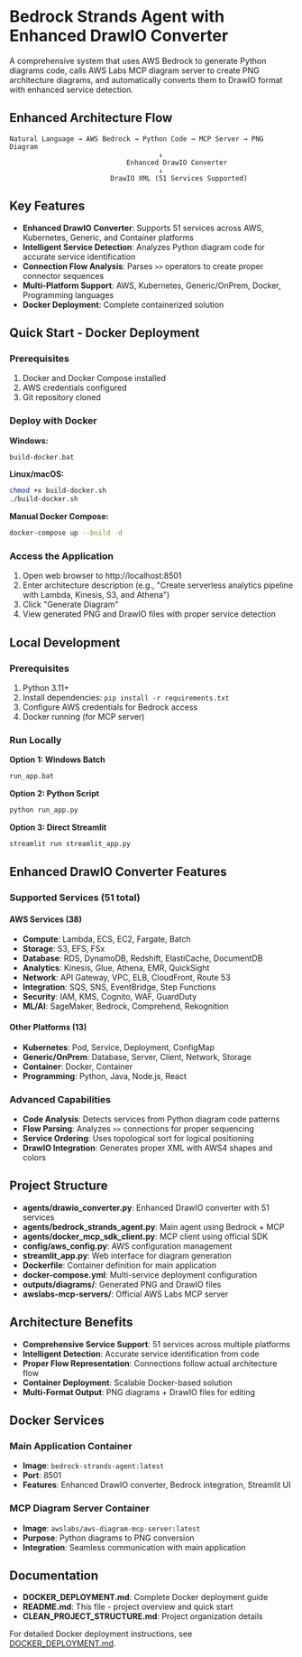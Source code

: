 # Bedrock Strands Agent with Enhanced DrawIO Converter

A comprehensive system that uses AWS Bedrock to generate Python diagrams code, calls AWS Labs MCP diagram server to create PNG architecture diagrams, and automatically converts them to DrawIO format with enhanced service detection.

## Enhanced Architecture Flow

```
Natural Language → AWS Bedrock → Python Code → MCP Server → PNG Diagram
                                     ↓
                             Enhanced DrawIO Converter
                                     ↓
                         DrawIO XML (51 Services Supported)
```

## Key Features

- **Enhanced DrawIO Converter**: Supports 51 services across AWS, Kubernetes, Generic, and Container platforms
- **Intelligent Service Detection**: Analyzes Python diagram code for accurate service identification
- **Connection Flow Analysis**: Parses `>>` operators to create proper connector sequences
- **Multi-Platform Support**: AWS, Kubernetes, Generic/OnPrem, Docker, Programming languages
- **Docker Deployment**: Complete containerized solution

## Quick Start - Docker Deployment

### Prerequisites
1. Docker and Docker Compose installed
2. AWS credentials configured
3. Git repository cloned

### Deploy with Docker

**Windows:**
```bash
build-docker.bat
```

**Linux/macOS:**
```bash
chmod +x build-docker.sh
./build-docker.sh
```

**Manual Docker Compose:**
```bash
docker-compose up --build -d
```

### Access the Application
1. Open web browser to http://localhost:8501
2. Enter architecture description (e.g., "Create serverless analytics pipeline with Lambda, Kinesis, S3, and Athena")
3. Click "Generate Diagram"
4. View generated PNG and DrawIO files with proper service detection

## Local Development

### Prerequisites
1. Python 3.11+
2. Install dependencies: `pip install -r requirements.txt`
3. Configure AWS credentials for Bedrock access
4. Docker running (for MCP server)

### Run Locally

**Option 1: Windows Batch**
```bash
run_app.bat
```

**Option 2: Python Script**
```bash
python run_app.py
```

**Option 3: Direct Streamlit**
```bash
streamlit run streamlit_app.py
```

## Enhanced DrawIO Converter Features

### Supported Services (51 total)

#### AWS Services (38)
- **Compute**: Lambda, ECS, EC2, Fargate, Batch
- **Storage**: S3, EFS, FSx
- **Database**: RDS, DynamoDB, Redshift, ElastiCache, DocumentDB
- **Analytics**: Kinesis, Glue, Athena, EMR, QuickSight
- **Network**: API Gateway, VPC, ELB, CloudFront, Route 53
- **Integration**: SQS, SNS, EventBridge, Step Functions
- **Security**: IAM, KMS, Cognito, WAF, GuardDuty
- **ML/AI**: SageMaker, Bedrock, Comprehend, Rekognition

#### Other Platforms (13)
- **Kubernetes**: Pod, Service, Deployment, ConfigMap
- **Generic/OnPrem**: Database, Server, Client, Network, Storage
- **Container**: Docker, Container
- **Programming**: Python, Java, Node.js, React

### Advanced Capabilities
- **Code Analysis**: Detects services from Python diagram code patterns
- **Flow Parsing**: Analyzes `>>` connections for proper sequencing
- **Service Ordering**: Uses topological sort for logical positioning
- **DrawIO Integration**: Generates proper XML with AWS4 shapes and colors

## Project Structure

- **agents/drawio_converter.py**: Enhanced DrawIO converter with 51 services
- **agents/bedrock_strands_agent.py**: Main agent using Bedrock + MCP
- **agents/docker_mcp_sdk_client.py**: MCP client using official SDK
- **config/aws_config.py**: AWS configuration management
- **streamlit_app.py**: Web interface for diagram generation
- **Dockerfile**: Container definition for main application
- **docker-compose.yml**: Multi-service deployment configuration
- **outputs/diagrams/**: Generated PNG and DrawIO files
- **awslabs-mcp-servers/**: Official AWS Labs MCP server

## Architecture Benefits

- **Comprehensive Service Support**: 51 services across multiple platforms
- **Intelligent Detection**: Accurate service identification from code
- **Proper Flow Representation**: Connections follow actual architecture flow
- **Container Deployment**: Scalable Docker-based solution
- **Multi-Format Output**: PNG diagrams + DrawIO files for editing

## Docker Services

### Main Application Container
- **Image**: `bedrock-strands-agent:latest`
- **Port**: 8501
- **Features**: Enhanced DrawIO converter, Bedrock integration, Streamlit UI

### MCP Diagram Server Container
- **Image**: `awslabs/aws-diagram-mcp-server:latest`
- **Purpose**: Python diagrams to PNG conversion
- **Integration**: Seamless communication with main application

## Documentation

- **DOCKER_DEPLOYMENT.md**: Complete Docker deployment guide
- **README.md**: This file - project overview and quick start
- **CLEAN_PROJECT_STRUCTURE.md**: Project organization details

For detailed Docker deployment instructions, see [DOCKER_DEPLOYMENT.md](DOCKER_DEPLOYMENT.md).
